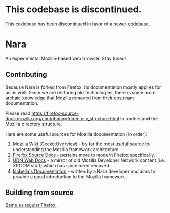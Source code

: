 # This codebase is discontinued.

This codebase has been discontinued in favor of [a newer codebase](https://github.com/nara-browser/nara-browser).

# Nara

An experimental Mozilla-based web browser. Stay tuned!

## Contributing

Because Nara is forked from Firefox, its documentation mostly applies for us as well. Since we are restoring old technologies, there is
some more archaic knowledge that Mozilla removed from their upstream documentation.

Please read https://firefox-source-docs.mozilla.org/contributing/directory_structure.html to understand the Mozilla directory structure.

Here are some useful sources for Mozilla documentation (in order):

1. [Mozilla Wiki (Gecko:Overview)](https://wiki.mozilla.org/Gecko:Overview) - by far the most useful source to understanding the Mozilla framework architecture.
2. [Firefox Source Docs](https://firefox-source-docs.mozilla.org/) - pertains more to modern Firefox specifically.
3. [UDN Web Docs](https://udn.realityripple.com/) - a mirror of old Mozilla Developer Network content (i.e. XPCOM stuff) which has since been removed.
4. [Isabella's Documentation](https://kawapure.github.io/mozilla_simple_docs/) - written by a Nara developer and aims to provide a good introduction to the Mozilla framework.

## Building from source

[Same as regular Firefox.](https://firefox-source-docs.mozilla.org/contributing/contribution_quickref.html)
